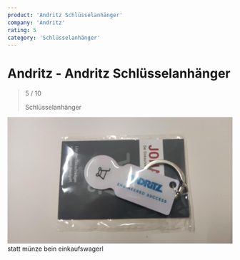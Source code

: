 ```yaml
---
product: 'Andritz Schlüsselanhänger'
company: 'Andritz'
rating: 5
category: 'Schlüsselanhänger'
---
```


# Andritz - Andritz Schlüsselanhänger
>
> 5 / 10
>
> Schlüsselanhänger

![Andritz Schlüsselanhänger](./assets/andritz-andritz-schlüsselanhänger-a6b3f5e6-83f8-45fb-b14b-d04ddebcae37.jpg)
statt münze bein einkaufswagerl
